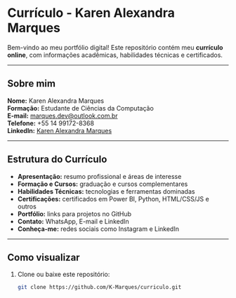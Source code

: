 # Currículo - Karen Alexandra Marques

Bem-vindo ao meu portfólio digital! Este repositório contém meu **currículo online**, com informações acadêmicas, habilidades técnicas e certificados.

---

## Sobre mim

**Nome:** Karen Alexandra Marques  
**Formação:** Estudante de Ciências da Computação  
**E-mail:** marques.dev@outlook.com.br  
**Telefone:** +55 14 99172-8368  
**LinkedIn:** [Karen Alexandra Marques](https://www.linkedin.com/in/karen-alexandra-98a227349/)

---

## Estrutura do Currículo

- **Apresentação:** resumo profissional e áreas de interesse  
- **Formação e Cursos:** graduação e cursos complementares  
- **Habilidades Técnicas:** tecnologias e ferramentas dominadas  
- **Certificações:** certificados em Power BI, Python, HTML/CSS/JS e outros  
- **Portfólio:** links para projetos no GitHub  
- **Contato:** WhatsApp, E-mail e LinkedIn  
- **Conheça-me:** redes sociais como Instagram e LinkedIn

---

## Como visualizar

1. Clone ou baixe este repositório:
   ```bash
   git clone https://github.com/K-Marques/curriculo.git
